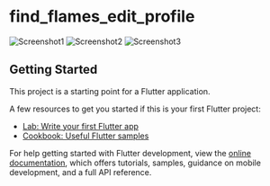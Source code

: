 # find_flames_edit_profile

![Screenshot1](https://github.com/harshad-07/Find-Flames-Edit-page-UI/assets/87608273/59aecdc1-9853-4410-99ec-8ee2c0a0a046)
![Screenshot2](https://github.com/harshad-07/Find-Flames-Edit-page-UI/assets/87608273/9e91181b-5bee-4e87-94f1-eb710726d239)
![Screenshot3](https://github.com/harshad-07/Find-Flames-Edit-page-UI/assets/87608273/6512cb49-cbb1-4e27-adc5-b65956813714)


## Getting Started

This project is a starting point for a Flutter application.

A few resources to get you started if this is your first Flutter project:

- [Lab: Write your first Flutter app](https://docs.flutter.dev/get-started/codelab)
- [Cookbook: Useful Flutter samples](https://docs.flutter.dev/cookbook)

For help getting started with Flutter development, view the
[online documentation](https://docs.flutter.dev/), which offers tutorials,
samples, guidance on mobile development, and a full API reference.
